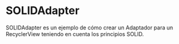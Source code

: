 # SOLIDAdapter
SOLIDAdapter es un ejemplo de cómo crear un Adaptador para un RecyclerView teniendo en cuenta los principios SOLID.
